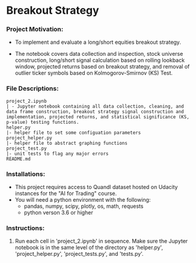 # Breakout Strategy

### Project Motivation:

- To implement and evaluate a long/short equities breakout strategy.

- The notebook covers data collection and inspection, stock universe construction, long/short signal calculation based on rolling lookback window, projected returns based on breakout strategy, and removal of outlier ticker symbols based on Kolmogorov-Smirnov (KS) Test.

### File Descriptions:


    project_2.ipynb
    | - Jupyter notebook containing all data collection, cleaning, and data frame construction, breakout strategy signal construction and implementation, projected returns, and statistical significance (KS, p-value) testing functions.
    helper.py
    |- helper file to set some configuation parameters
    project_helper.py
    |- helper file to abstract graphing functions
    project_test.py
    |- unit tests to flag any major errors
    README.md


### Installations:
- This project requires access to Quandl dataset hosted on Udacity instances for the "AI for Trading" course.
- You will need a python environment with the following:
    - pandas, numpy, scipy, plotly, os, math, requests
    - python verson 3.6 or higher

### Instructions:
1. Run each cell in 'project_2.ipynb' in sequence. Make sure the Jupyter notebook is in the same level of the directory as 'helper.py', 'project_helper.py', 'project_tests.py', and 'tests.py'.